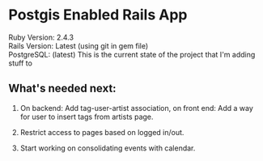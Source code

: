 # Postgis Enabled Rails App
Ruby Version: 2.4.3  
Rails Version: Latest (using git in gem file)  
PostgreSQL: (latest)
This is the current state of the project that I'm adding stuff to

## What's needed next: 

1. On backend: Add tag-user-artist association, on front end: Add a way for user to insert tags from artists page. 

2. Restrict access to pages based on logged in/out.

3. Start working on consolidating events with calendar. 






